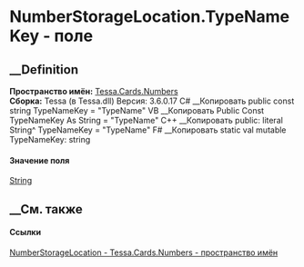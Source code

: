 # NumberStorageLocation.TypeNameKey - поле
##  __Definition
 **Пространство имён:** [Tessa.Cards.Numbers](N_Tessa_Cards_Numbers.htm)  
 **Сборка:** Tessa (в Tessa.dll) Версия: 3.6.0.17
C# __Копировать
     public const string TypeNameKey = "TypeName"
VB __Копировать
     Public Const TypeNameKey As String = "TypeName"
C++ __Копировать
     public:
    literal String^ TypeNameKey = "TypeName"
F# __Копировать
     static val mutable TypeNameKey: string
#### Значение поля
[String](https://learn.microsoft.com/dotnet/api/system.string)
##  __См. также
#### Ссылки
[NumberStorageLocation - ](T_Tessa_Cards_Numbers_NumberStorageLocation.htm)
[Tessa.Cards.Numbers - пространство имён](N_Tessa_Cards_Numbers.htm)
